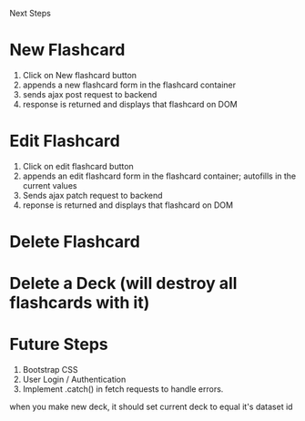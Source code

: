 Next Steps
# New Flashcard
1. Click on New flashcard button
2. appends a new flashcard form in the flashcard container
3. sends ajax post request to backend
4. response is returned and displays that flashcard on DOM

# Edit Flashcard
1. Click on edit flashcard button
2. appends an edit flashcard form in the flashcard container; autofills in the current values
3. Sends ajax patch request to backend
4. reponse is returned and displays that flashcard on DOM

# Delete Flashcard


# Delete a Deck (will destroy all flashcards with it)



# Future Steps
1. Bootstrap CSS
2. User Login / Authentication
4. Implement .catch() in fetch requests to handle errors.



when you make new deck, it should set current deck to equal it's dataset id